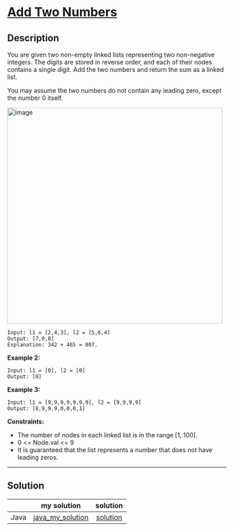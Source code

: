 # [Add Two Numbers](https://leetcode.com/problems/add-two-numbers/)

## Description
You are given two non-empty linked lists representing two non-negative integers. The digits are stored in reverse order, and each of their nodes contains a single digit. Add the two numbers and return the sum as a linked list.

You may assume the two numbers do not contain any leading zero, except the number 0 itself.


<img width="494" alt="image" src="https://user-images.githubusercontent.com/93430103/188465914-26217b0f-6e88-45fa-a8d6-521a36a412c1.png">

```
Input: l1 = [2,4,3], l2 = [5,6,4]
Output: [7,0,8]
Explanation: 342 + 465 = 807.
```

**Example 2:**
```
Input: l1 = [0], l2 = [0]
Output: [0]
```
**Example 3:**
```
Input: l1 = [9,9,9,9,9,9,9], l2 = [9,9,9,9]
Output: [8,9,9,9,0,0,0,1]
```

**Constraints:**
* The number of nodes in each linked list is in the range [1, 100].
* 0 <= Node.val <= 9
* It is guaranteed that the list represents a number that does not have leading zeros.

---

## Solution  
||my solution|solution|
|:---:|:---:|:---:|
|Java|[java_my_solution](https://github.com/sapzilking/algorithm/blob/main/leetcode/2.%20Add%20Two%20Numbers/solution/java/mySolution.md)|[solution](https://github.com/sapzilking/algorithm/blob/main/leetcode/2.%20Add%20Two%20Numbers/solution/solution.md)|

<!--|(TODO)Kotlin|[kotlin_my_solution]()|[kotlin_solution]()|-->

